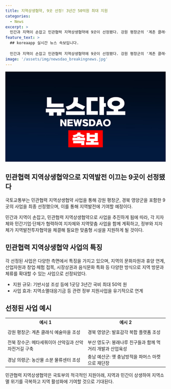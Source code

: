 ```yaml
---
title: 지역상생협약, 9곳 선정! 3년간 50억원 최대 지원
categories:
  - News
excerpt: >
  민간과 지역이 손잡고 민관협력 지역상생협약에 9곳이 선정됐다. 강원 평창군의 '계촌 클래식 예술마을 조성', 경북 영양군의 '발효감각 복합 플랫폼 조성' 등이 포함된 사업은 지역방문과 체류를 확대하는 사업으로 국토부는 1곳당 3년간 최대 50억 원을 지원한다. 이러한 사업이 지역의 문화자원과 휴양 연계, 산업자원과 창업·체험 접목, 시장상권과 음식문화 특화 등을 통해 지역발전을 이끌 것으로 기대하고 있다. 국토부 국토도시실장은 “지역과 민간이 상생해 성공한 대표사례로 지역소멸 위기 극복은 물론 지역 활성화의 마중물이 되도록 적극 지원하겠다”고 말했다.
feature_text: >
  ## koreaapp 실시간 뉴스 속보입니다.

  민간과 지역이 손잡고 민관협력 지역상생협약에 9곳이 선정됐다. 강원 평창군의 '계촌 클래식 예술마을 조성', 경북 영양군의 '발효감각 복합 플랫폼 조성' 등이 포함된 사업은 지역방문과 체류를 확대하는 사업으로 국토부는 1곳당 3년간 최대 50억 원을 지원한다. 이러한 사업이 지역의 문화자원과 휴양 연계, 산업자원과 창업·체험 접목, 시장상권과 음식문화 특화 등을 통해 지역발전을 이끌 것으로 기대하고 있다. 국토부 국토도시실장은 “지역과 민간이 상생해 성공한 대표사례로 지역소멸 위기 극복은 물론 지역 활성화의 마중물이 되도록 적극 지원하겠다”고 말했다.
image: '/assets/img/newsdao_breakingnews.jpg'
---
```


<p><img src="/assets/img/newsdao_breakingnews.jpg" alt="koreaapp 속보" /></p>

<h2 data-ke-size="size26">민관협력 지역상생협약으로 지역발전 이끄는 9곳이 선정됐다</h2>

<p>국토교통부는 민관협력 지역상생협약 사업을 통해 강원 평창군, 경북 영양군을 포함한 9곳의 사업을 최종 선정했으며, 이를 통해 지역발전에 기여할 예정이다.</p>

<p data-ke-size="size16">민간과 지역이 손잡고, 민관협력 지역상생협약으로 사업을 추진하게 됨에 따라, 각 지자체와 민간기업·단체가 협력하여 지자체와 지역맞춤 사업을 함께 계획하고, 정부와 지자체가 지역발전투자협약을 체결해 필요한 맞춤형 시설을 지원하게 될 것이다.</p>

<h2 data-ke-size="size26">민관협력 지역상생협약 사업의 특징</h2>

<p>각 선정된 사업은 다양한 측면에서 특징을 가지고 있으며, 지역의 문화자원과 휴양 연계, 산업자원과 창업·체험 접목, 시장상권과 음식문화 특화 등 다양한 방식으로 지역 방문과 체류를 확대할 수 있는 사업으로 선정되었다.</p>

<ul>
  <li>지원 규모: 기반시설 조성 등에 1곳당 3년간 국비 최대 50억 원</li>
  <li>사업 효과: 지역소멸대응기금 등 관련 정부 지원사업을 유기적으로 연계</li>
</ul>

<h2 data-ke-size="size26">선정된 사업 예시</h2>

<table>
  <colgroup>
    <col width="261" />
    <col width="261" />
  </colgroup>
  <tbody>
    <tr>
        <td style="text-align: center; height: 17px;"><b>예시 1</b></td>
        <td style="text-align: center; height: 17px;"><b>예시 2</b></td>
    </tr>
    <tr>
        <td style="text-align: left; height: 32px;">강원 평창군: 계촌 클래식 예술마을 조성</td>
        <td style="text-align: left; height: 32px;">경북 영양군: 발효감각 복합 플랫폼 조성</a></td>
    </tr>
    <tr>
        <td style="text-align: left; height: 32px;">전북 장수군: 메타세쿼이아 산악길과 산악자전거길 구축</td>
        <td style="text-align: left; height: 32px;">부산 영도구: 봉래나루 친구들과 함께 먹거리 개발과 산업육성</td>
    </tr>
    <tr>
        <td style="text-align: left; height: 32px;">경남 의령군: 농산물 소분 물류센터 조성</td>
        <td style="text-align: left; height: 32px;">충남 예산군: 옛 충남방적을 파머스 마켓으로 재단장</td>
    </tr>
  </tbody>
</table>

<p data-ke-size="size16">민관협력 지역상생협약은 국토부의 적극적인 지원아래, 지역과 민간이 상생하여 지역소멸 위기를 극복하고 지역 활성화에 기여할 것으로 기대된다.</p>

